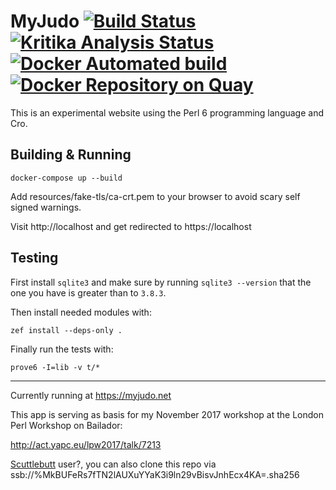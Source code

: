 # MyJudo   [![Build Status](https://travis-ci.org/lancew/MyJudo.svg?branch=master)](https://travis-ci.org/lancew/MyJudo) [![Kritika Analysis Status](https://kritika.io/users/lancew/repos/1285814063416590/heads/master/status.svg)](https://kritika.io/users/lancew/repos/1285814063416590/heads/master/) [![Docker Automated build](https://img.shields.io/docker/automated/jrottenberg/ffmpeg.svg)](https://hub.docker.com/r/lancew/myjudo/builds/) [![Docker Repository on Quay](https://quay.io/repository/lancew/myjudo/status "Docker Repository on Quay")](https://quay.io/repository/lancew/myjudo)

This is an experimental website using the Perl 6 programming language and Cro.

## Building & Running

```
docker-compose up --build
```

Add resources/fake-tls/ca-crt.pem to your browser to avoid scary self signed
warnings.

Visit http://localhost and get redirected to https://localhost

## Testing

First install `sqlite3` and make sure by running `sqlite3 --version`
that the one you have is greater than to `3.8.3`.

Then install needed modules with:

```
zef install --deps-only .
```

Finally run the tests with:

```
prove6 -I=lib -v t/*
```

---

Currently running at https://myjudo.net

This app is serving as basis for my November 2017 workshop at the London Perl Workshop on Bailador:

http://act.yapc.eu/lpw2017/talk/7213

[Scuttlebutt](https://www.scuttlebutt.nz/) user?, you can also clone this repo via ssb://%MkBUFeRs7fTN2lAUXuYYaK3i9ln29vBisvJnhEcx4KA=.sha256
